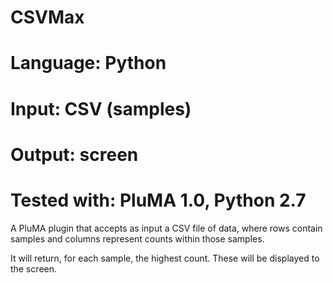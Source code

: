 # CSVMax
# Language: Python
# Input: CSV (samples)
# Output: screen
# Tested with: PluMA 1.0, Python 2.7

A PluMA plugin that accepts as input a CSV file of data, where
rows contain samples and columns represent counts within
those samples.

It will return, for each sample, the highest count.  These
will be displayed to the screen.
